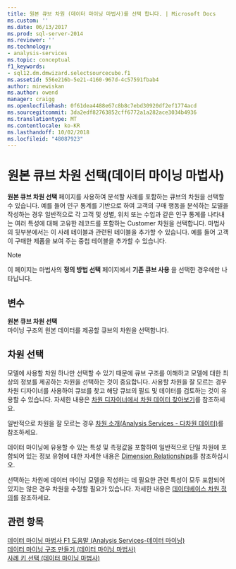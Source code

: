 ```yaml
---
title: 원본 큐브 차원 (데이터 마이닝 마법사)를 선택 합니다. | Microsoft Docs
ms.custom: ''
ms.date: 06/13/2017
ms.prod: sql-server-2014
ms.reviewer: ''
ms.technology:
- analysis-services
ms.topic: conceptual
f1_keywords:
- sql12.dm.dmwizard.selectsourcecube.f1
ms.assetid: 556e216b-5e21-4160-967d-4c57591fbab4
author: minewiskan
ms.author: owend
manager: craigg
ms.openlocfilehash: 0f61dea4488e67c8b8c7ebd30920df2ef1774acd
ms.sourcegitcommit: 3da2edf82763852cff6772a1a282ace3034b4936
ms.translationtype: MT
ms.contentlocale: ko-KR
ms.lasthandoff: 10/02/2018
ms.locfileid: "48087923"
---
```

# <a name="select-the-source-cube-dimension-data-mining-wizard"></a>원본 큐브 차원 선택(데이터 마이닝 마법사)
  **원본 큐브 차원 선택** 페이지를 사용하여 분석할 사례를 포함하는 큐브의 차원을 선택할 수 있습니다. 예를 들어 인구 통계를 기반으로 하여 고객의 구매 행동을 분석하는 모델을 작성하는 경우 일반적으로 각 고객 및 성별, 위치 또는 수입과 같은 인구 통계를 나타내는 여러 특성에 대해 고유한 레코드를 포함하는 Customer 차원을 선택합니다. 마법사의 뒷부분에서는 이 사례 테이블과 관련된 테이블을 추가할 수 있습니다. 예를 들어 고객이 구매한 제품을 보여 주는 중첩 테이블을 추가할 수 있습니다.  
  
> [!NOTE]  
>  이 페이지는 마법사의 **정의 방법 선택** 페이지에서 **기존 큐브 사용** 을 선택한 경우에만 나타납니다.  
  
## <a name="options"></a>변수  
 **원본 큐브 차원 선택**  
 마이닝 구조의 원본 데이터를 제공할 큐브의 차원을 선택합니다.  
  
## <a name="choosing-a-dimension"></a>차원 선택  
 모델에 사용할 차원 하나만 선택할 수 있기 때문에 큐브 구조를 이해하고 모델에 대한 최상의 정보를 제공하는 차원을 선택하는 것이 중요합니다. 사용할 차원을 잘 모르는 경우 차원 디자이너를 사용하여 큐브를 찾고 해당 큐브의 필드 및 데이터를 검토하는 것이 유용할 수 있습니다. 자세한 내용은 [차원 디자이너에서 차원 데이터 찾아보기](multidimensional-models/database-dimensions-browse-dimension-data-in-dimension-designer.md)를 참조하세요.  
  
 일반적으로 차원을 잘 모르는 경우 [차원 소개&#40;Analysis Services - 다차원 데이터&#41;](multidimensional-models-olap-logical-dimension-objects/dimensions-analysis-services-multidimensional-data.md)를 참조하세요.  
  
 데이터 마이닝에 유용할 수 있는 특성 및 측정값을 포함하여 일반적으로 단일 차원에 포함되어 있는 정보 유형에 대한 자세한 내용은 [Dimension Relationships](multidimensional-models-olap-logical-cube-objects/dimension-relationships.md)를 참조하십시오.  
  
 선택하는 차원에 데이터 마이닝 모델을 작성하는 데 필요한 관련 특성이 모두 포함되어 있지는 않은 경우 차원을 수정할 필요가 있습니다. 자세한 내용은 [데이터베이스 차원 정의](multidimensional-models/define-database-dimensions.md)를 참조하세요.  
  
## <a name="see-also"></a>관련 항목  
 [데이터 마이닝 마법사 F1 도움말 &#40;Analysis Services-데이터 마이닝&#41;](data-mining-wizard-f1-help-analysis-services-data-mining.md)   
 [데이터 마이닝 구조 만들기 &#40;데이터 마이닝 마법사&#41;](create-the-data-mining-structure-data-mining-wizard.md)   
 [사례 키 선택 &#40;데이터 마이닝 마법사&#41;](select-the-case-key-data-mining-wizard.md)  
  
  
